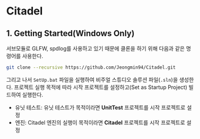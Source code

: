 # Citadel

## 1. Getting Started(Windows Only)

서브모듈로 GLFW, spdlog를 사용하고 있기 때문에 클론을 하기 위해 다음과 같은 명령어를 사용한다.

```bash
git clone --recursive https://github.com/Jeongmin94/Citadel.git
```

그리고 나서 `SetUp.bat` 파일을 실행하여 비주얼 스튜디오 솔루션 파일(`.sln`)을 생성한다. 프로젝트 실행 목적에 따라 시작 프로젝트를 설정하고(Set as Startup Project) 빌드하여 실행한다.

- 유닛 테스트: 유닛 테스트가 목적이라면 **UnitTest** 프로젝트를 시작 프로젝트로 설정
- 엔진: Citadel 엔진의 실행이 목적이라면 **Citadel** 프로젝트를 시작 프로젝트로 설정
